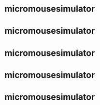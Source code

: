 # micromousesimulator
# micromousesimulator
# micromousesimulator
# micromousesimulator
# micromousesimulator
